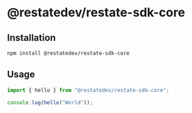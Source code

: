 # @restatedev/restate-sdk-core

## Installation

```bash
npm install @restatedev/restate-sdk-core
```

## Usage

```typescript
import { hello } from "@restatedev/restate-sdk-core";

console.log(hello("World"));
```

